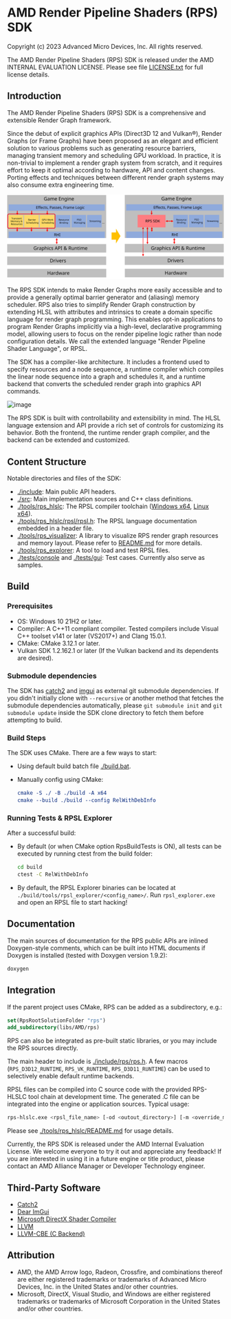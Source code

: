# AMD Render Pipeline Shaders (RPS) SDK

Copyright (c) 2023 Advanced Micro Devices, Inc. All rights reserved.

The AMD Render Pipeline Shaders (RPS) SDK is released under the AMD INTERNAL EVALUATION LICENSE. Please see file
[LICENSE.txt](LICENSE.txt) for full license details.

## Introduction

The AMD Render Pipeline Shaders (RPS) SDK is a comprehensive and extensible Render Graph framework.

Since the debut of explicit graphics APIs (Direct3D 12 and Vulkan®), Render Graphs (or Frame Graphs) have been proposed
as an elegant and efficient solution to various problems such as generating resource barriers, managing transient memory
and scheduling GPU workload. In practice, it is non-trivial to implement a render graph system from scratch, and it
requires effort to keep it optimal according to hardware, API and content changes. Porting effects and techniques
between different render graph systems may also consume extra engineering time.

![image](./docs/assets/rps_purpose.svg)

The RPS SDK intends to make Render Graphs more easily accessible and to provide a generally optimal barrier generator
and (aliasing) memory scheduler. RPS also tries to simplify Render Graph construction by extending HLSL with attributes
and intrinsics to create a domain specific language for render graph programming. This enables opt-in applications to
program Render Graphs implicitly via a high-level, declarative programming model, allowing users to focus on the render
pipeline logic rather than node configuration details. We call the extended language "Render Pipeline Shader Language",
or RPSL.

The SDK has a compiler-like architecture. It includes a frontend used to specify resources and a node sequence, a
runtime compiler which compiles the linear node sequence into a graph and schedules it, and a runtime backend that
converts the scheduled render graph into graphics API commands.

![image](./docs/assets/sdk_structure.svg)

The RPS SDK is built with controllability and extensibility in mind. The HLSL language extension and API provide a rich
set of controls for customizing its behavior. Both the frontend, the runtime render graph compiler, and the backend can
be extended and customized.

## Content Structure

Notable directories and files of the SDK:

- [./include](./include/): Main public API headers.
- [./src](./src): Main implementation sources and C++ class definitions.
- [./tools/rps_hlslc](./tools/rps_hlslc/): The RPSL compiler toolchain ([Windows x64](./tools/rps_hlslc/win-64), [Linux x64](./tools/rps_hlslc/linux-x64)).
- [./tools/rps_hlslc/rpsl/rpsl.h](./tools/rps_hlslc/rpsl/rpsl.h): The RPSL language documentation embedded in a header file.
- [./tools/rps_visualizer](./tools/rps_visualizer): A library to visualize RPS render graph resources and memory layout. Please refer to [README.md](./tools/rps_visualizer/README.md) for more details.
- [./tools/rps_explorer](./tools/rps_explorer): A tool to load and test RPSL files.
- [./tests/console](./tests/console) and [./tests/gui](./tests/gui): Test cases. Currently also serve as samples.

## Build

### Prerequisites

- OS: Windows 10 21H2 or later.
- Compiler: A C++11 compliant compiler. Tested compilers include Visual C++ toolset v141 or later (VS2017+) and Clang 15.0.1.
- CMake: CMake 3.12.1 or later.
- Vulkan SDK 1.2.162.1 or later (If the Vulkan backend and its dependents are desired).

### Submodule dependencies

The SDK has [catch2](https://github.com/catchorg/Catch2.git) and [imgui](https://github.com/ocornut/imgui.git) as
external git submodule dependencies. If you didn't initially clone with `--recursive` or another method that fetches the
submodule dependencies automatically, please `git submodule init` and `git submodule update` inside the SDK clone
directory to fetch them before attempting to build.

### Build Steps

The SDK uses CMake. There are a few ways to start:

- Using default build batch file [./build.bat](./build.bat).
- Manually config using CMake:

    ```cmake
    cmake -S ./ -B ./build -A x64
    cmake --build ./build --config RelWithDebInfo
    ```

### Running Tests & RPSL Explorer

After a successful build:

- By default (or when CMake option RpsBuildTests is ON), all tests can be executed by running ctest from the build folder:

    ```bash
    cd build
    ctest -C RelWithDebInfo
    ```

- By default, the RPSL Explorer binaries can be located at `./build/tools/rpsl_explorer/<config_name>/`. Run `rpsl_explorer.exe` and open an RPSL file to start hacking!

## Documentation

The main sources of documentation for the RPS public APIs are inlined Doxygen-style comments, which can be built into
HTML documents if Doxygen is installed (tested with Doxygen version 1.9.2):

```bash
doxygen
```

## Integration

If the parent project uses CMake, RPS can be added as a subdirectory, e.g.:

```cmake
set(RpsRootSolutionFolder "rps")
add_subdirectory(libs/AMD/rps)
```

RPS can also be integrated as pre-built static libraries, or you may include the RPS sources directly.

The main header to include is [./include/rps/rps.h](./include/rps/rps.h). A few macros (`RPS_D3D12_RUNTIME`,
`RPS_VK_RUNTIME`, `RPS_D3D11_RUNTIME`) can be used to selectively enable default runtime backends.

RPSL files can be compiled into C source code with the provided RPS-HLSLC tool chain at development time. The generated
.C file can be integrated into the engine or application sources. Typical usage:

```bash
rps-hlslc.exe <rpsl_file_name> [-od <outout_directory>] [-m <override_module_name>] ...
```

Please see [./tools/rps_hlslc/README.md](./tools/rps_hlslc/README.md) for usage details.

Currently, the RPS SDK is released under the AMD Internal Evaluation License. We welcome everyone to try it out and
appreciate any feedback! If you are interested in using it in a future engine or title product, please contact an AMD
Alliance Manager or Developer Technology engineer.

## Third-Party Software

- [Catch2](https://github.com/catchorg/Catch2)
- [Dear ImGui](https://github.com/ocornut/imgui)
- [Microsoft DirectX Shader Compiler](https://github.com/microsoft/DirectXShaderCompiler)
- [LLVM](https://llvm.org/)
- [LLVM-CBE (C Backend)](https://github.com/JuliaHubOSS/llvm-cbe)

## Attribution

- AMD, the AMD Arrow logo, Radeon, Crossfire, and combinations thereof are either registered trademarks or trademarks of Advanced Micro Devices, Inc. in the United States and/or other countries.
- Microsoft, DirectX, Visual Studio, and Windows are either registered trademarks or trademarks of Microsoft Corporation in the United States and/or other countries.
